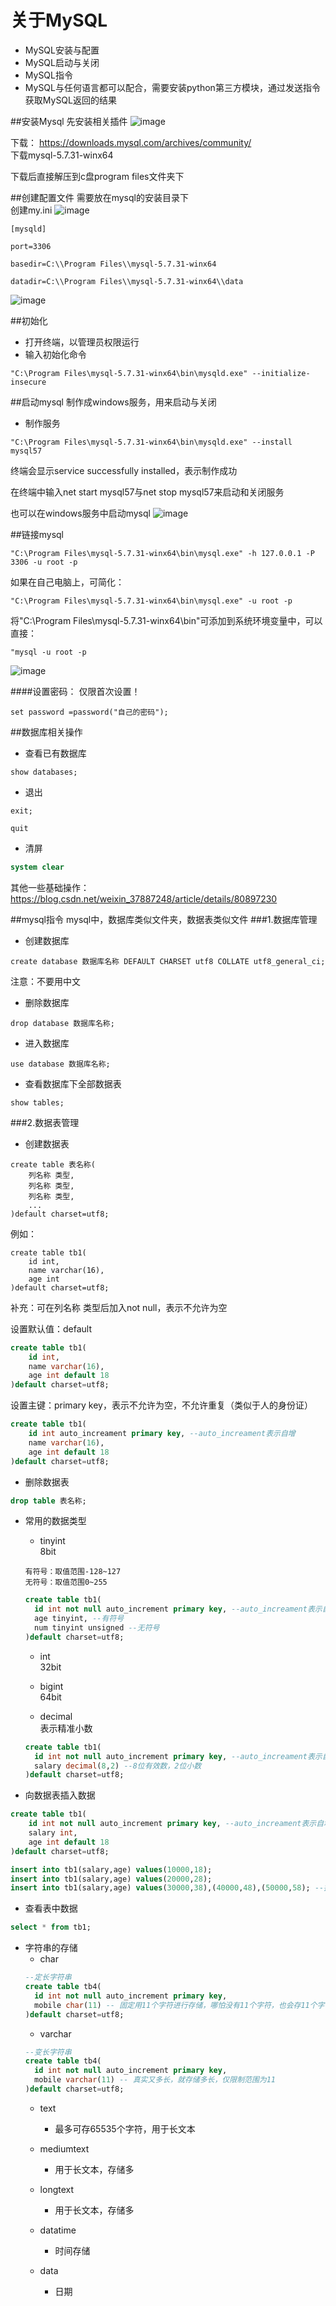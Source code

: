 # 关于MySQL

- MySQL安装与配置
- MySQL启动与关闭
- MySQL指令
- MySQL与任何语言都可以配合，需要安装python第三方模块，通过发送指令获取MySQL返回的结果

##安装Mysql
先安装相关插件
![image](./image/day10-01.png)<br>

下载：
https://downloads.mysql.com/archives/community/
<br>下载mysql-5.7.31-winx64

下载后直接解压到c盘program files文件夹下

##创建配置文件
需要放在mysql的安装目录下<br>
创建my.ini
![image](./image/day10-02.png)<br>
```
[mysqld]

port=3306

basedir=C:\\Program Files\\mysql-5.7.31-winx64

datadir=C:\\Program Files\\mysql-5.7.31-winx64\\data
```
![image](./image/day10-03.png)<br>

##初始化
- 打开终端，以管理员权限运行
- 输入初始化命令
```
"C:\Program Files\mysql-5.7.31-winx64\bin\mysqld.exe" --initialize-insecure
```

##启动mysql
制作成windows服务，用来启动与关闭
- 制作服务
```
"C:\Program Files\mysql-5.7.31-winx64\bin\mysqld.exe" --install mysql57
```
终端会显示service successfully installed，表示制作成功

在终端中输入net start mysql57与net stop mysql57来启动和关闭服务

也可以在windows服务中启动mysql
![image](./image/day10-04.png)<br>

##链接mysql
```
"C:\Program Files\mysql-5.7.31-winx64\bin\mysql.exe" -h 127.0.0.1 -P 3306 -u root -p
```
如果在自己电脑上，可简化：
```
"C:\Program Files\mysql-5.7.31-winx64\bin\mysql.exe" -u root -p
```

将"C:\Program Files\mysql-5.7.31-winx64\bin\"可添加到系统环境变量中，可以直接：
```
"mysql -u root -p
```
![image](./image/day10-05.png)<br>

####设置密码：
仅限首次设置！
```mysql
set password =password("自己的密码");
```

##数据库相关操作
- 查看已有数据库
```mysql
show databases;
```

- 退出
```mysql
exit;
```
```mysql
quit
```

- 清屏
```sql
system clear
```

其他一些基础操作：
https://blog.csdn.net/weixin_37887248/article/details/80897230

##mysql指令
mysql中，数据库类似文件夹，数据表类似文件
###1.数据库管理
- 创建数据库
```mysql
create database 数据库名称 DEFAULT CHARSET utf8 COLLATE utf8_general_ci;
```
注意：不要用中文

- 删除数据库
```mysql
drop database 数据库名称;
```

- 进入数据库
```mysql
use database 数据库名称;
```

- 查看数据库下全部数据表
```mysql
show tables;
```

###2.数据表管理
- 创建数据表
```mysql
create table 表名称(
    列名称 类型,
    列名称 类型,
    列名称 类型,
    ...
)default charset=utf8;
```
例如：
```mysql
create table tb1(
    id int,
    name varchar(16),
    age int
)default charset=utf8;
```
补充：可在列名称 类型后加入not null，表示不允许为空<br>

设置默认值：default
```sql
create table tb1(
    id int,
    name varchar(16),
    age int default 18
)default charset=utf8;
```
设置主键：primary key，表示不允许为空，不允许重复（类似于人的身份证）
```sql
create table tb1(
    id int auto_increament primary key, --auto_increament表示自增
    name varchar(16),
    age int default 18
)default charset=utf8;
```

- 删除数据表
```sql
drop table 表名称;
```

- 常用的数据类型
    - tinyint
    <br>8bit
    ```
    有符号：取值范围-128~127
    无符号：取值范围0~255
    ```
    ```sql
    create table tb1(
      id int not null auto_increment primary key, --auto_increament表示自增
      age tinyint, --有符号
      num tinyint unsigned --无符号
    )default charset=utf8;
    ```
    - int
    <br>32bit
    - bigint
    <br>64bit
    
    - decimal
    <br>表示精准小数
    ```sql
    create table tb1(
      id int not null auto_increment primary key, --auto_increament表示自增
      salary decimal(8,2) --8位有效数，2位小数
    )default charset=utf8;
    ```
    
- 向数据表插入数据
```sql
create table tb1(
    id int not null auto_increment primary key, --auto_increament表示自增
    salary int,
    age int default 18
)default charset=utf8;
```
```sql
insert into tb1(salary,age) values(10000,18);
insert into tb1(salary,age) values(20000,28);
insert into tb1(salary,age) values(30000,38),(40000,48),(50000,58); --批量插入
```

- 查看表中数据
```sql
select * from tb1;
```
- 字符串的存储
    - char
    ```sql
    --定长字符串
    create table tb4(
      id int not null auto_increment primary key,
      mobile char(11) -- 固定用11个字符进行存储，哪怕没有11个字符，也会存11个字符
    )default charset=utf8;
    ```
    - varchar
    ```sql
    --变长字符串
    create table tb4(
      id int not null auto_increment primary key,
      mobile varchar(11) -- 真实又多长，就存储多长，仅限制范围为11
    )default charset=utf8;
    ```
    - text
        - 最多可存65535个字符，用于长文本
    - mediumtext
        - 用于长文本，存储多
    - longtext
        - 用于长文本，存储多
        
    - datatime
        - 时间存储
    - data
        - 日期
    
